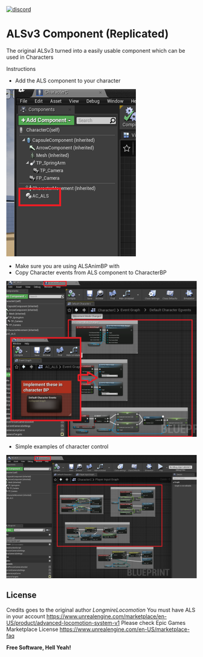 [![discord](https://img.shields.io/discord/735642528727957516?style=flat-square&logo=discord "Discord")](https://discord.gg/cJDV4F5)
# ALSv3 Component (Replicated)

The original ALSv3 turned into a easily usable component which can be used in Characters

Instructions
- Add the ALS component to your character

![1](Pics/Component.png)

- Make sure you are using ALSAnimBP with  
- Copy Character events from ALS component to CharacterBP

![2](Pics/Implement.png)

- Simple examples of character control

![3](Pics/Examples.png)




License
----
Credits goes to the original author *LongmireLocomotion*
You must have ALS in your account
https://www.unrealengine.com/marketplace/en-US/product/advanced-locomotion-system-v1
Please check Epic Games Marketplace License
https://www.unrealengine.com/en-US/marketplace-faq


**Free Software, Hell Yeah!**
